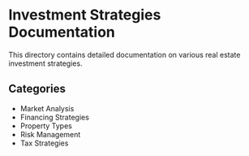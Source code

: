 # Investment Strategies Documentation

This directory contains detailed documentation on various real estate investment strategies.

## Categories
- Market Analysis
- Financing Strategies
- Property Types
- Risk Management
- Tax Strategies